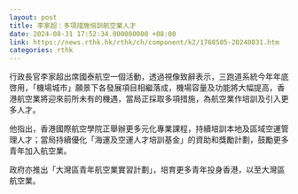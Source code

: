 ```yaml
---
layout: post
title: 李家超：多項措施培訓航空業人才
date: 2024-08-31 17:52:34.000000000 +08:00
link: https://news.rthk.hk/rthk/ch/component/k2/1768505-20240831.htm
categories: rthk
---
```


行政長官李家超出席國泰航空一個活動，透過視像致辭表示，三跑道系統今年年底啓用，「機場城市」願景下各發展項目相繼落成，機場容量及功能將大幅提高，香港航空業將迎來前所未有的機遇，當局正採取多項措施，為航空業作培訓及引入更多人才。

他指出，香港國際航空學院正舉辦更多元化專業課程，持續培訓本地及區域空運管理人才；當局持續優化「海運及空運人才培訓基金」的資助和獎勵計劃，鼓勵更多青年加入航空業。

政府亦推出「大灣區青年航空業實習計劃」，培育更多青年投身香港，以至大灣區航空業。

